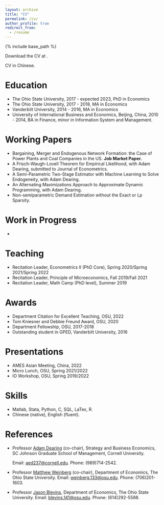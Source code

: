 ```yaml
---
layout: archive
title: "CV"
permalink: /cv/
author_profile: true
redirect_from:
  - /resume
---
```


{% include base_path %}

Download the CV at . 

CV in Chinese. 

Education
======
* The Ohio State University, 2017 - expected 2023, PhD in Economics 
* The Ohio State University, 2017 - 2018, MA in Economics
* Vanderbilt University, 2014 - 2016, MA in Economics
* University of International Business and Economics, Beijing, China, 2010 - 2014, BA in Finance, minor in Information System and Management. 

Working Papers
======
* Bargaining, Merger and Endogenous Network Formation: the Case of Power Plants and Coal Companies in the US. <b>Job Market Paper. </b>
* A Frisch-Waugh-Lovell Theorem for Empirical Likelihood, with Adam Dearing, submitted to Journal of Econometrics. 
* A Semi-Parametric Two-Stage Estimator with Machine Learning to Solve Endogeneity, with Adam Dearing.
* An Alternating Maximizations Approach to Approximate Dynamic Programming, with Adam Dearing. 
* Non-semiparametric Demand Estimation without the Exact or Lp Sparsity. 

Work in Progress
======
* 

Teaching
======
* Recitation Leader, Econometrics II (PhD Core), Spring 2020/Spring 2021/Spring 2022
* Recitation Leader, Principle of Microeconomics, Fall 2019/Fall 2021
* Recitation Leader, Math Camp (PhD level), Summer 2019

Awards
======
* Department Citation for Excellent Teaching, OSU, 2022
* Tom Kniesner and Debbie Freund Award, OSU, 2020 
* Department Fellowship, OSU, 2017-2018
* Outstanding student in GPED, Vanderbilt University, 2016

Presentations
======
* AMES Asian Meeting, China, 2022
* Micro Lunch, OSU, Spring 2021/2022
* IO Workshop, OSU, Spring 2019/2022

Skills
======
* Matlab, Stata, Python, C, SQL, LaTex, R. 
* Chinese (native), English (fluent).

References
======
* Professor <a href="https://www.johnson.cornell.edu/faculty-research/faculty/aed237/">Adam Dearing</a> (co-chair), Strategy and Business Economics, SC Johnson Graduate School of Management, Cornell University.
  
  Email: aed237@cornell.edu. Phone: (989)714-2542. 

* Professor <a href="https://sites.google.com/site/matthewcweinberg/matthew-weinbergs-website">Matthew Weinberg</a> (co-chair), Department of Economics, The Ohio State University. 
  Email: weinberg.133@osu.edu. Phone: (706)201-1603.

* Professor <a href="https://jblevins.org/">Jason Blevins</a>, Department of Economics, The Ohio State University. 
  Email: blevins.141@osu.edu. Phone: (614)292-5588. 
